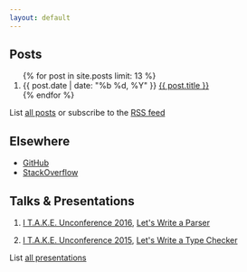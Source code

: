 ```yaml
---
layout: default
---
```


<section class="posts">
  <h2>Posts</h2>
  <ol>
    {% for post in site.posts limit: 13 %}
      <li>
        <time title="{{ post.date }}" pubdate="{{ post.date }}">{{ post.date | date: "%b %d, %Y" }}</time>
        <a href="{{ post.url | prepend: site.baseurl }}">{{ post.title }}</a>
      </li>
    {% endfor %}
  </ol>
  <div class="related">List <a href="{{ 'posts.html' | prepend: site.baseurl }}">all posts</a> or subscribe to the <a href="{{ 'feed.xml' | prepend: site.baseurl }}" class="feed">RSS feed</a></div>
</section>

<section class="online">
  <h2>Elsewhere</h2>
  <ul>
    <li><a href="https://github.com/igstan">GitHub</a></li>
    <li><a href="https://stackoverflow.com/users/58808/ionut-g-stan">StackOverflow</a></li>
  </ul>
</section>

<section class="talks">
  <h2>Talks &amp; Presentations</h2>
  <ol>
    <li>
      <p>
        <a href="http://itakeunconf.com/sessions/lets-write-a-parser">I T.A.K.E. Unconference 2016</a>,
        <a href="http://static.igstan.ro/lets-write-a-parser.pdf">Let's Write a Parser</a>
      </p>
      <script async class="speakerdeck-embed" data-id="230b8676fc7b46cba354f95edd7fee01" data-ratio="1.33333333333333" src="//speakerdeck.com/assets/embed.js"></script>
    </li>
    <li>
      <p>
        <a href="http://2015.itakeunconf.com/sessions/ionut-stan-lets-write-a-type-checker">I T.A.K.E. Unconference 2015</a>,
        <a href="http://static.igstan.ro/lets-write-a-type-checker.pdf">Let's Write a Type Checker</a>
      </p>
      <script async class="speakerdeck-embed" data-id="c6e99e6a45214679a4e651000720e497" data-ratio="1.33333333333333" src="//speakerdeck.com/assets/embed.js"></script>
    </li>
  </ol>
  <div class="related">List <a href="{{ 'talks.html' | prepend: site.baseurl }}">all presentations</a></div>
</section>
